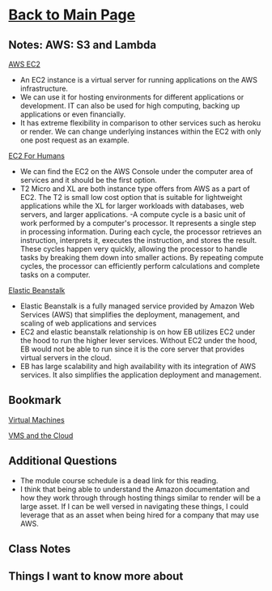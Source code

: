 # [Back to Main Page](https://reecerenninger.github.io/reading-notes/)

## Notes: AWS: S3 and Lambda

[AWS EC2](https://aws.amazon.com/ec2/)

- An EC2 instance is a virtual server for running applications on the AWS infrastructure.
- We can use it for hosting environments for different applications or development.  IT can also be used for high computing, backing up applications or even financially.
- It has extreme flexibility in comparison to other services such as heroku or render.  We can change underlying instances within the EC2 with only one post request as an example.

[EC2 For Humans](https://www.youtube.com/watch?v=lZMkgOMYYIg)

- We can find the EC2 on the AWS Console under the computer area of services and it should be the first option.
- T2 Micro and XL are both instance type offers from AWS as a part of EC2.  The T2 is small low cost option that is suitable for lightweight applications while the XL for larger workloads with databases, web servers, and larger applications.
-A compute cycle is a basic unit of work performed by a computer's processor. It represents a single step in processing information. During each cycle, the processor retrieves an instruction, interprets it, executes the instruction, and stores the result. These cycles happen very quickly, allowing the processor to handle tasks by breaking them down into smaller actions. By repeating compute cycles, the processor can efficiently perform calculations and complete tasks on a computer.

[Elastic Beanstalk](https://www.youtube.com/watch?v=SrwxAScdyT0)

- Elastic Beanstalk is a fully managed service provided by Amazon Web Services (AWS) that simplifies the deployment, management, and scaling of web applications and services
- EC2 and elastic beanstalk relationship is on how EB utilizes EC2 under the hood to run the higher lever services.  Without EC2 under the hood, EB would not be able to run since it is the core server that provides virtual servers in the cloud.
- EB has large scalability and high availability with its integration of AWS services. It also simplifies the application deployment and management.

## Bookmark

[Virtual Machines](https://www.youtube.com/watch?v=yIVXjl4SwVo)

[VMS and the Cloud](https://www.youtube.com/watch?v=l0DfHUWMjsU)

## Additional Questions

- The module course schedule is a dead link for this reading.
- I think that being able to understand the Amazon documentation and how they work through through hosting things similar to render will be a large asset.  If I can be well versed in navigating these things, I could leverage that as an asset when being hired for a company that may use AWS. 

## Class Notes

## Things I want to know more about
